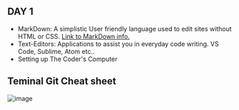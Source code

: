 ## DAY 1
- MarkDown: A simplistic User friendly language used to edit sites without HTML or CSS. [Link to MarkDown info.](https://docs.github.com/en/get-started/writing-on-github/getting-started-with-writing-and-formatting-on-github/basic-writing-and-formatting-syntax#links)
- Text-Editors: Applications to assist you in everyday code writing. VS Code, Sublime, Atom etc..
- Setting up The Coder's Computer

## Teminal Git Cheat sheet

![image](https://user-images.githubusercontent.com/108303424/182524830-6949d082-32fc-4762-98ee-532e02889132.png)





